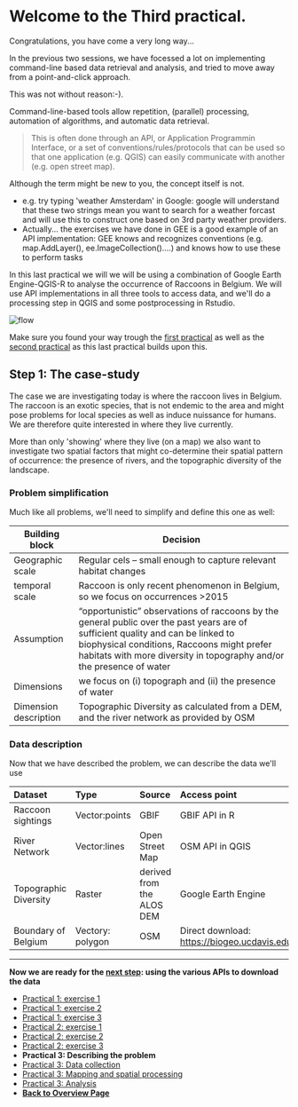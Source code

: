 # Welcome to the Third practical. 


Congratulations, you have come a very long way...

In the previous two sessions, we have focessed a lot on implementing command-line based data retrieval and analysis, and tried to move away from a point-and-click approach. 

This was not without reason:-). 

Command-line-based tools allow repetition, (parallel) processing, automation of algorithms, and automatic data retrieval. 

>This is often done through an API, or Application Programmin Interface, or a set of conventions/rules/protocols that can be used so that one application (e.g. QGIS) can easily communicate with another (e.g. open street map). 

Although the term might be new to you, the concept itself is not. 

- e.g. try typing 'weather Amsterdam' in Google: google will understand that these two strings mean you want to search for a weather forcast and will use this to construct one based on 3rd party weather providers. 
- Actually... the exercises we have done in GEE is a good example of an API implementation: GEE knows and recognizes conventions (e.g. map.AddLayer(), ee.ImageCollection()....) and knows how to use these to perform tasks

In this last practical we will  we will be using a combination of Google Earth Engine-QGIS-R to analyse the occurrence of Raccoons in Belgium. We will use API implementations in all three tools to access data, and we'll do a processing step in QGIS and some postprocessing in Rstudio. 

![flow](https://user-images.githubusercontent.com/89069805/132313886-1b4c590e-f97f-44c2-9f8f-66536e85dd33.png)


Make sure you found your way trough the [first practical](https://liesjacobs.github.io/World-Food-and-Ecosystems/practical1/intro.html) as well as the [second practical](https://liesjacobs.github.io/World-Food-and-Ecosystems/practical2/intro.html) as this last practical builds upon this. 


## Step 1: The case-study

The case we are investigating today is where the raccoon lives in Belgium. The raccoon is an exotic species, that is not endemic to the area and might pose problems for local species as well as induce nuissance for humans. We are therefore quite interested in where they live currently. 

More than only 'showing' where they live (on a map) we also want to investigate two spatial factors that might co-determine their spatial pattern of occurrence: the presence of rivers, and the topographic diversity of the landscape. 

### Problem simplification

Much like all problems, we'll need to simplify and define this one as well: 


| Building block  |  Decision |
|---|---|
| Geographic scale |  Regular cels – small enough to capture relevant habitat changes|
| temporal scale |  Raccoon is only recent phenomenon in Belgium, so we focus on occurrences >2015|
| Assumption | “opportunistic” observations of raccoons by the general public over the past years are of sufficient quality and can be linked to biophysical conditions, Raccoons might prefer habitats with more diversity in topography and/or the presence of water|
| Dimensions | we focus on (i) topograph and (ii) the presence of water |
| Dimension description | Topographic Diversity as calculated from a DEM, and the river network as provided by OSM |


### Data description

Now that we have described the problem, we can describe the data we'll use

| Dataset      | Type | Source     |Access point     |
| :---        |    :---    |          :---  |         :---  |
| Raccoon sightings      | Vector:points       | GBIF  |GBIF API in R   |
| River Network   | Vector:lines        | Open Street Map     |OSM API in QGIS    |
| Topographic Diversity  | Raster        | derived from the ALOS DEM      |Google Earth Engine    |
| Boundary of Belgium  | Vectory: polygon        | OSM     |Direct download: https://biogeo.ucdavis.edu/data/diva/adm/BEL_adm.zip |

***


**Now we are ready for the [next step](https://liesjacobs.github.io/World-Food-and-Ecosystems/practical3/API.html): using the various APIs to download the data**

<nav>
  <ul>
    <li><a href="https://liesjacobs.github.io/World-Food-and-Ecosystems/practical1/intro.html">Practical 1: exercise 1</a></li>
    <li><a href="https://liesjacobs.github.io/World-Food-and-Ecosystems/practical1/exploring.html">Practical 1: exercise 2</a></li>
    <li><a href="https://liesjacobs.github.io/World-Food-and-Ecosystems/practical1/understandinggradients.html">Practical 1: exercise 3</a></li>
    <li><a href="https://liesjacobs.github.io/World-Food-and-Ecosystems/practical2/intro.html">Practical 2: exercise 1</a></li>
    <li><a href="https://liesjacobs.github.io/World-Food-and-Ecosystems/practical2/QGIS.html">Practical 2: exercise 2</a></li>
    <li><a href="https://liesjacobs.github.io/World-Food-and-Ecosystems/practical2/Rstudio.html">Practical 2: exercise 3</a></li>
    <li><strong>Practical 3: Describing the problem</strong></li>
    <li><a href="https://liesjacobs.github.io/World-Food-and-Ecosystems/practical3/API.html">Practical 3: Data collection</a></li>
    <li><a href="https://liesjacobs.github.io/World-Food-and-Ecosystems/practical3/Mapping.html">Practical 3: Mapping and spatial processing</a></li>
    <li><a href="https://liesjacobs.github.io/World-Food-and-Ecosystems/practical1/Analysis.html">Practical 3: Analysis</a></li>
    <li><a href="https://liesjacobs.github.io/World-Food-and-Ecosystems/"><b>Back to Overview Page</b></a></li>
  </ul>
</nav>

